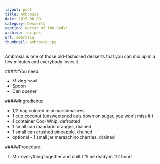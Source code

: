 ```yaml
---
layout: post
title: Ambrosia
date: 2015-08-09
category: Desserts
caption: Nectar of the Gods!
archive: recipes
url: ambrosia
thumbnail: ambrosia.jpg
---
```


Ambrosia is one of those old-fashioned desserts that you can mix up in a few minutes and everybody loves it.

#####You need:

* Mixing bowl
* Spoon
* Can opener

#####Ingredients:

* 1/2 bag colored mini marshmallows
* 1 cup coconut (unsweetened cuts down on sugar, you won't miss it!)
* 1 container Cool Whip, defrosted
* 1 small can mandarin oranges, drained
* 1 small can crushed pineapple, drained
* optional - 1 small jar maraschino cherries, drained

#####Procedure:

1. Mix everything together and chill. It'll be ready in 1/2 hour!